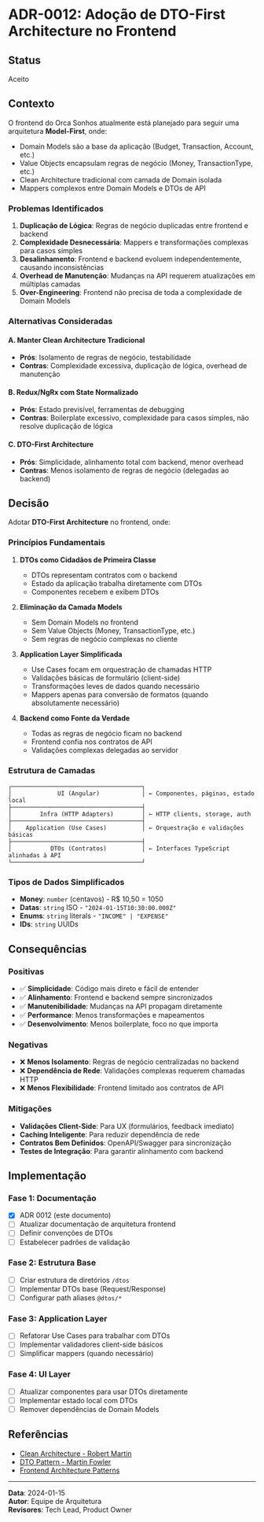 # ADR-0012: Adoção de DTO-First Architecture no Frontend

## Status
Aceito

## Contexto

O frontend do Orca Sonhos atualmente está planejado para seguir uma arquitetura **Model-First**, onde:

- Domain Models são a base da aplicação (Budget, Transaction, Account, etc.)
- Value Objects encapsulam regras de negócio (Money, TransactionType, etc.)
- Clean Architecture tradicional com camada de Domain isolada
- Mappers complexos entre Domain Models e DTOs de API

### Problemas Identificados

1. **Duplicação de Lógica**: Regras de negócio duplicadas entre frontend e backend
2. **Complexidade Desnecessária**: Mappers e transformações complexas para casos simples
3. **Desalinhamento**: Frontend e backend evoluem independentemente, causando inconsistências
4. **Overhead de Manutenção**: Mudanças na API requerem atualizações em múltiplas camadas
5. **Over-Engineering**: Frontend não precisa de toda a complexidade de Domain Models

### Alternativas Consideradas

#### A. Manter Clean Architecture Tradicional
- **Prós**: Isolamento de regras de negócio, testabilidade
- **Contras**: Complexidade excessiva, duplicação de lógica, overhead de manutenção

#### B. Redux/NgRx com State Normalizado
- **Prós**: Estado previsível, ferramentas de debugging
- **Contras**: Boilerplate excessivo, complexidade para casos simples, não resolve duplicação de lógica

#### C. DTO-First Architecture
- **Prós**: Simplicidade, alinhamento total com backend, menor overhead
- **Contras**: Menos isolamento de regras de negócio (delegadas ao backend)

## Decisão

Adotar **DTO-First Architecture** no frontend, onde:

### Princípios Fundamentais

1. **DTOs como Cidadãos de Primeira Classe**
   - DTOs representam contratos com o backend
   - Estado da aplicação trabalha diretamente com DTOs
   - Componentes recebem e exibem DTOs

2. **Eliminação da Camada Models**
   - Sem Domain Models no frontend
   - Sem Value Objects (Money, TransactionType, etc.)
   - Sem regras de negócio complexas no cliente

3. **Application Layer Simplificada**
   - Use Cases focam em orquestração de chamadas HTTP
   - Validações básicas de formulário (client-side)
   - Transformações leves de dados quando necessário
   - Mappers apenas para conversão de formatos (quando absolutamente necessário)

4. **Backend como Fonte da Verdade**
   - Todas as regras de negócio ficam no backend
   - Frontend confia nos contratos de API
   - Validações complexas delegadas ao servidor

### Estrutura de Camadas

```
┌─────────────────────────────────────┐
│             UI (Angular)            │ ← Componentes, páginas, estado local
├─────────────────────────────────────┤
│        Infra (HTTP Adapters)        │ ← HTTP clients, storage, auth
├─────────────────────────────────────┤
│    Application (Use Cases)          │ ← Orquestração e validações básicas
├─────────────────────────────────────┤
│           DTOs (Contratos)          │ ← Interfaces TypeScript alinhadas à API
└─────────────────────────────────────┘
```

### Tipos de Dados Simplificados

- **Money**: `number` (centavos) - R$ 10,50 = 1050
- **Datas**: `string` ISO - `"2024-01-15T10:30:00.000Z"`
- **Enums**: `string` literals - `"INCOME" | "EXPENSE"`
- **IDs**: `string` UUIDs

## Consequências

### Positivas

- ✅ **Simplicidade**: Código mais direto e fácil de entender
- ✅ **Alinhamento**: Frontend e backend sempre sincronizados
- ✅ **Manutenibilidade**: Mudanças na API propagam diretamente
- ✅ **Performance**: Menos transformações e mapeamentos
- ✅ **Desenvolvimento**: Menos boilerplate, foco no que importa

### Negativas

- ❌ **Menos Isolamento**: Regras de negócio centralizadas no backend
- ❌ **Dependência de Rede**: Validações complexas requerem chamadas HTTP
- ❌ **Menos Flexibilidade**: Frontend limitado aos contratos de API

### Mitigações

- **Validações Client-Side**: Para UX (formulários, feedback imediato)
- **Caching Inteligente**: Para reduzir dependência de rede
- **Contratos Bem Definidos**: OpenAPI/Swagger para sincronização
- **Testes de Integração**: Para garantir alinhamento com backend

## Implementação

### Fase 1: Documentação
- [x] ADR 0012 (este documento)
- [ ] Atualizar documentação de arquitetura frontend
- [ ] Definir convenções de DTOs
- [ ] Estabelecer padrões de validação

### Fase 2: Estrutura Base
- [ ] Criar estrutura de diretórios `/dtos`
- [ ] Implementar DTOs base (Request/Response)
- [ ] Configurar path aliases `@dtos/*`

### Fase 3: Application Layer
- [ ] Refatorar Use Cases para trabalhar com DTOs
- [ ] Implementar validadores client-side básicos
- [ ] Simplificar mappers (quando necessário)

### Fase 4: UI Layer
- [ ] Atualizar componentes para usar DTOs diretamente
- [ ] Implementar estado local com DTOs
- [ ] Remover dependências de Domain Models

## Referências

- [Clean Architecture - Robert Martin](https://blog.cleancoder.com/uncle-bob/2012/08/13/the-clean-architecture.html)
- [DTO Pattern - Martin Fowler](https://martinfowler.com/eaaCatalog/dataTransferObject.html)
- [Frontend Architecture Patterns](https://martinfowler.com/articles/frontend-architecture.html)

---

**Data**: 2024-01-15  
**Autor**: Equipe de Arquitetura  
**Revisores**: Tech Lead, Product Owner
